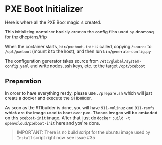 # PXE Boot Initializer
Here is where all the PXE Boot magic is created.

This initializing container basicly creates the config files used by dnsmasq for the dhcp/dns/tftp

When the container starts, `bin/pxeboot-init` is called, copying `/source` to `/opt/pxeboot` (mount it to the host), and then run `bin/generate-config.py`

The configuration generator takes source from `/etc/global/system-config.yaml` and write nodes, ssh keys, etc. to the target `/opt/pxeboot`

## Preparation
In order to have everything ready, please use `./prepare.sh` which will just create a docker and execute the 911builder.

As soon as the 911builder is done, you will have `911-vmlinuz` and `911-ramfs` which are the image used to boot over pxe.
Theses images will be embeded on this `pxeboot-init` image. After that, just do `docker build -t openvcloud/pxeboot-init` here and you're done.

> IMPORTANT: There is no build script for the ubuntu image used by `Install` script right now, see issue #35
